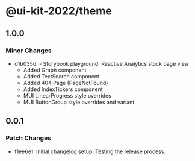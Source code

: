 # @ui-kit-2022/theme

## 1.0.0

### Minor Changes

- d1b035d: - Storybook playground: Reactive Analytics stock page view
  - Added Graph component
  - Added TextSearch component
  - Added 404 Page (PageNotFound)
  - Added IndexTickers component
  - MUI LinearProgress style overrides
  - MUI ButtonGroup style overrides and variant

## 0.0.1

### Patch Changes

- f1ee6e1: Initial changelog setup. Testing the release process.
